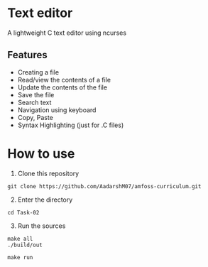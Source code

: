 # Text editor


A lightweight C text editor using ncurses

## Features

<ul>
  <li>Creating a file</li>
  <li>Read/view the contents of a file</li>
  <li>Update the contents of the file</li>
  <li>Save the file</li>
  <li>Search text</li>
  <li>Navigation using keyboard</li>
  <li>Copy, Paste</li>
  <li>Syntax Highlighting (just for .C files)</li>

</ul>

# How to use

1. Clone this repository
```Shell
git clone https://github.com/AadarshM07/amfoss-curriculum.git
```

2. Enter the directory
```Shell
cd Task-02
```

3. Run the sources
```Shell
make all 
./build/out

make run
```
